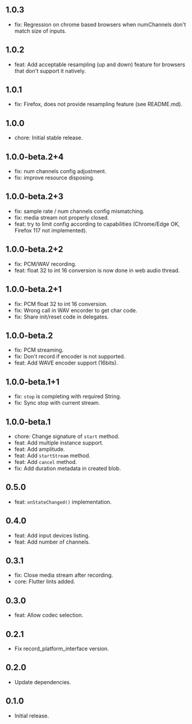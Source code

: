 ## 1.0.3
* fix: Regression on chrome based browsers when numChannels don't match size of inputs.

## 1.0.2
* feat: Add acceptable resampling (up and down) feature for browsers that don't support it natively.

## 1.0.1
* fix: Firefox, does not provide resampling feature (see README.md).

## 1.0.0
* chore: Initial stable release.

## 1.0.0-beta.2+4
* fix: num channels config adjustment.
* fix: improve resource disposing.

## 1.0.0-beta.2+3
* fix: sample rate / num channels config mismatching.
* fix: media stream not properly closed.
* feat: try to limit config according to capabilities (Chrome/Edge OK, Firefox 117 not implemented).

## 1.0.0-beta.2+2
* fix: PCM/WAV recording.
* feat: float 32 to int 16 conversion is now done in web audio thread.

## 1.0.0-beta.2+1
* fix: PCM float 32 to int 16 conversion.
* fix: Wrong call in WAV encorder to get char code.
* fix: Share init/reset code in delegates.

## 1.0.0-beta.2
* fix: PCM streaming.
* fix: Don't record if encoder is not supported.
* feat: Add WAVE encoder support (16bits).

## 1.0.0-beta.1+1
* fix: `stop` is completing with required String.
* fix: Sync stop with current stream.

## 1.0.0-beta.1
* chore: Change signature of `start` method.
* feat: Add multiple instance support.
* feat: Add amplitude.
* feat: Add `startStream` method.
* feat: Add `cancel` method.
* fix: Add duration metadata in created blob.

## 0.5.0
- feat: `onStateChanged()` implementation.

## 0.4.0
- feat: Add input devices listing.
- feat: Add number of channels.

## 0.3.1
- fix: Close media stream after recording.
- core: Flutter lints added.

## 0.3.0
- feat: Allow codec selection.

## 0.2.1
- Fix record_platform_interface version.

## 0.2.0
- Update dependencies.

## 0.1.0
- Initial release.
